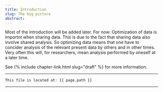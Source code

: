 ```yaml
---
title: Introduction
slug: The big picture
abstract:
---
```


Most of the introduction will be added later. For now: 
Optimization of data is importnt when sharing data. This is due to the fact that sharing data also involve shared analysis. So optimizing data means that one have to concider analysis of the relevant present data by others and in other times. Very often this will, for researchers, mean analysis performed by oneself at a later time. 

See {% include chapter-link.html slug="draft" %} for more information.

---
```
This file is located at: {{ page.path }}
```
---
